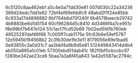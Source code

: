 6c5120c8aa462ebf
a5c4e0a71dd30e81
007d030c22a34236
369d24edc7dd1e62
72bf4ef69efddfc9
48abd2f1f24e85bb
6c933a17d4898882
6bf764b6d70f240f
6b4579beecb29742
4b6883be6d1d5154
60cf96284d5c8410
4d3466f4a7ce951c
f8e99bf7b647e124
51c1acf7fcd52b69
7b02ed5fd1b760eb
48525297daf46f68
7c005ff7cab1175e
5fc63b6e59ef5787
12e5945b194568b2
2c3fb30de1fe3e11
8179056e89e1bad5
0e93855c3a0d31c7
aa2bbf4a9b9d5e81
512449843414d4b4
ab050a885a1c01eb
57300ebd01dab41c
182f0bf0cbccbc97
f280be342ae23ce6
5baa7a3a6f45a843
1a42e5587ac2794c
